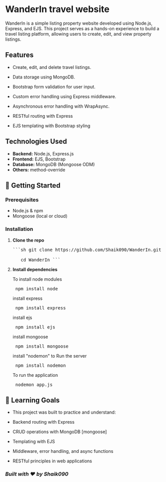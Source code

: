 # WanderIn travel website 
WanderIn is a simple listing property website developed using Node.js, Express, and EJS. This project serves as a hands-on experience to build a travel listing platform, allowing users to create, edit, and view property listings.​

## Features
- Create, edit, and delete travel listings.​

- Data storage using MongoDB.​

- Bootstrap form validation for user input.​

- Custom error handling using Express middleware.​

- Asynchronous error handling with WrapAsync.​

- RESTful routing with Express

- EJS templating with Bootstrap styling

## Technologies Used

- **Backend:** Node.js, Express.js
- **Frontend:** EJS, Bootstrap
- **Database:** MongoDB (Mongoose ODM)
- **Others:** method-override

## 🚀 Getting Started

### Prerequisites

- Node.js & npm
- Mongoose (local or cloud)

### Installation

1. **Clone the repo**
   <pre>```sh git clone https://github.com/Shaik090/WanderIn.git

      cd WanderIn ``` </pre>

2. **Install dependencies**

    To install node modules
    <pre> npm install node </pre>

    install express
    <pre> npm install express </pre> 

    install ejs
    <pre> npm install ejs </pre>

    install mongoose
    <pre> npm install mongoose </pre>  

    install "nodemon" to Run the server

    <pre> npm install nodemon </pre> 

    To run the application
    <pre> nodemon app.js </pre>  

## 🧠 Learning Goals

- This project was built to practice and understand:

- Backend routing with Express

- CRUD operations with MongoDB [mongoose]

- Templating with EJS

- Middleware, error handling, and async functions

- RESTful principles in web applications

### ***Built with ❤️ by Shaik090***